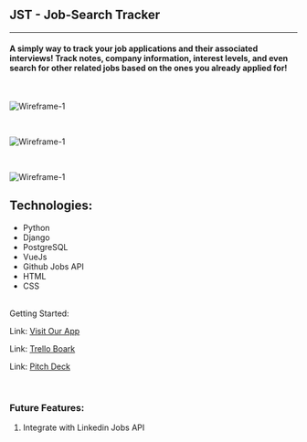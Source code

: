 ## JST - Job-Search Tracker
---

#### A simply way to track your job applications and their associated interviews! Track notes, company information, interest levels, and even search for other related jobs based on the ones you already applied for!

<br>

![Wireframe-1](https://i.imgur.com/0Xrcy5c.png)

<br>

![Wireframe-1](https://i.imgur.com/jRoGNY7.png)

<br>

![Wireframe-1](https://i.imgur.com/DlLVKBN.png)


Technologies:
------
- Python
- Django
- PostgreSQL
- VueJs
- Github Jobs API
- HTML
- CSS



<br>
Getting Started:

Link: [Visit Our App](https://job-search-trackr.herokuapp.com)
<br>

Link: [Trello Boark](https://trello.com/b/RTtHylwj/job-search-tracker)
<br>

Link: [Pitch Deck](https://docs.google.com/presentation/d/10zf2oZSI9myaVXdLPyLGh_F-Zg_MlLgvhy7xPkgpb-E/edit#slide=id.p)


<br>

### Future Features:
1. Integrate with Linkedin Jobs API
